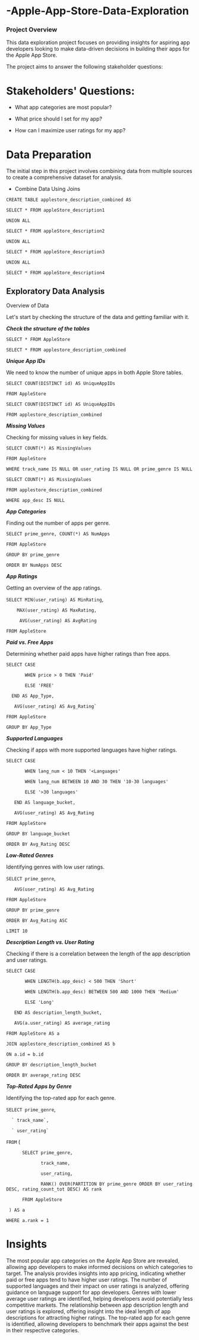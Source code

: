# -Apple-App-Store-Data-Exploration
 
### Project Overview


This data exploration project focuses on providing insights for aspiring app developers looking to make data-driven decisions in building their apps for the Apple App Store. 

The project aims to answer the following stakeholder questions:


# Stakeholders' Questions:

* What app categories are most popular?

* What price should I set for my app?

* How can I maximize user ratings for my app?


# Data Preparation


The initial step in this project involves combining data from multiple sources to create a comprehensive dataset for analysis.


* Combine Data Using Joins

``CREATE TABLE applestore_description_combined AS``

``SELECT * FROM appleStore_description1``

``UNION ALL``

``SELECT * FROM appleStore_description2``

``UNION ALL``

``SELECT * FROM appleStore_description3``

``UNION ALL``

``SELECT * FROM appleStore_description4``



## Exploratory Data Analysis


Overview of Data


Let's start by checking the structure of the data and getting familiar with it.


***Check the structure of the tables***


``SELECT * FROM AppleStore``

``SELECT * FROM applestore_description_combined``


***Unique App IDs***

We need to know the number of unique apps in both Apple Store tables.

``SELECT COUNT(DISTINCT id) AS UniqueAppIDs``

``FROM AppleStore``

``SELECT COUNT(DISTINCT id) AS UniqueAppIDs``

``FROM applestore_description_combined``


***Missing Values*** 

Checking for missing values in key fields.

``SELECT COUNT(*) AS MissingValues``

``FROM AppleStore``

``WHERE track_name IS NULL OR user_rating IS NULL OR prime_genre IS NULL``

``SELECT COUNT(*) AS MissingValues``

``FROM applestore_description_combined``

``WHERE app_desc IS NULL``



***App Categories***

Finding out the number of apps per genre.

``SELECT prime_genre, COUNT(*) AS NumApps``

``FROM AppleStore``

``GROUP BY prime_genre``

``ORDER BY NumApps DESC``


***App Ratings***

Getting an overview of the app ratings.

``SELECT MIN(user_rating) AS MinRating``,

        MAX(user_rating) AS MaxRating,
      
         AVG(user_rating) AS AvgRating
      
``FROM AppleStore``

***Paid vs. Free Apps***

Determining whether paid apps have higher ratings than free apps.

`SELECT CASE`

           WHEN price > 0 THEN 'Paid'
          
           ELSE 'FREE'
          
      END AS App_Type,
      
       AVG(user_rating) AS Avg_Rating`
       
`FROM AppleStore`

`GROUP BY App_Type`


***Supported Languages***

Checking if apps with more supported languages have higher ratings.


`SELECT CASE`
           
           WHEN lang_num < 10 THEN '<Languages'
          
           WHEN lang_num BETWEEN 10 AND 30 THEN '10-30 languages'
          
           ELSE '>30 languages'
       
       END AS language_bucket,
      
       AVG(user_rating) AS Avg_Rating

`FROM AppleStore`

`GROUP BY language_bucket`

`ORDER BY Avg_Rating DESC`


***Low-Rated Genres***

Identifying genres with low user ratings.


`SELECT prime_genre`,
      
       AVG(user_rating) AS Avg_Rating

`FROM AppleStore`

`GROUP BY prime_genre`

`ORDER BY Avg_Rating ASC`

`LIMIT 10`



***Description Length vs. User Rating***

Checking if there is a correlation between the length of the app description and user ratings.


`SELECT CASE`
           
           WHEN LENGTH(b.app_desc) < 500 THEN 'Short'
           
           WHEN LENGTH(b.app_desc) BETWEEN 500 AND 1000 THEN 'Medium'
          
           ELSE 'Long'
      
       END AS description_length_bucket,
     
       AVG(a.user_rating) AS average_rating

`FROM AppleStore AS a`

`JOIN applestore_description_combined AS b`

`ON a.id = b.id`

`GROUP BY description_length_bucket`

`ORDER BY average_rating DESC`

***Top-Rated Apps by Genre***

Identifying the top-rated app for each genre.


`SELECT prime_genre`,
      
      ` track_name`,
 
      ` user_rating`

`FROM` (
          
          SELECT prime_genre,
               
                 track_name,
               
                 user_rating,
                 
                 RANK() OVER(PARTITION BY prime_genre ORDER BY user_rating DESC, rating_count_tot DESC) AS rank
          
          FROM AppleStore
    
     ) AS a

`WHERE a.rank = 1`



# Insights
The most popular app categories on the Apple App Store are revealed, allowing app developers to make informed decisions on which categories to target.
The analysis provides insights into app pricing, indicating whether paid or free apps tend to have higher user ratings.
The number of supported languages and their impact on user ratings is analyzed, offering guidance on language support for app developers.
Genres with lower average user ratings are identified, helping developers avoid potentially less competitive markets.
The relationship between app description length and user ratings is explored, offering insight into the ideal length of app descriptions for attracting higher ratings.
The top-rated app for each genre is identified, allowing developers to benchmark their apps against the best in their respective categories.
